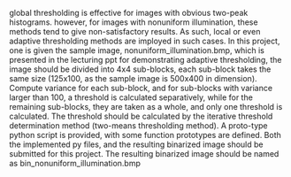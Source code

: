 global thresholding is effective for images with obvious two-peak histograms. however, for images with nonuniform illumination, these methods tend to give non-satisfactory results. As such, local or even adaptive thresholding methods are imployed in such cases. 
In this project, one is given the sample image, nonuniform_illumination.bmp, which is presented in the lecturing ppt for demonstrating adaptive thresholding, the image should be divided into 4x4 sub-blocks, each sub-block takes the same size (125x100, as the sample image is 500x400 in dimension). Compute variance for each sub-block, and for sub-blocks with variance larger than 100, a threshold is calculated separatively, while for the remaining sub-blocks, they are taken as a whole, and only one threshold is calculated. 
The threshold should be calculated by the iterative threshold determination method (two-means thresholding method).
A proto-type python script is provided, with some function prototypes are defined. 
Both the implemented py files, and the resulting binarized image should be submitted for this project. The resulting binarized image should be named as bin_nonuniform_illumination.bmp
